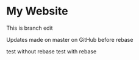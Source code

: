 # My Website

This is branch edit

Updates made on master on GitHub before rebase

test without rebase
test with rebase
